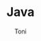 ---
layout: post
title: 'Java'
categories: []
tags:
- testing
status: publish
type: post
published: true
meta: {}
author: Toni
---